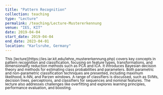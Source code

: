 ```yaml
---
title: "Pattern Recognition"
collection: teaching
type: "Lecture"
permalink: /teaching/Lecture-Mustererkennung
venue: "IES, KIT"
date: 2019-04-04
start_date: 2019-04-04
end_date: 2023-04-01
location: "Karlsruhe, Germany"
---
```


<p style="font-size: 0.85em; line-height: 1.0;">
This [lecture](https://ies.iar.kit.edu/lehre_mustererkennung.php) covers key concepts in pattern recognition and classification, focusing on feature types, transformations, and dimensionality reduction methods such as PCA and ICA. It introduces Bayesian decision theory and methods for estimating class probabilities and parameters. Both parametric and non-parametric classification techniques are presented, including maximum likelihood, k-NN, and Parzen windows. A range of classifiers is discussed, such as SVMs, decision trees, perceptrons, and classifiers for sequences and nominal features. The lecture also addresses challenges like overfitting and explores learning principles, performance evaluation, and boosting.
</p>